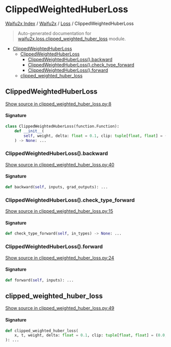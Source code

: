# ClippedWeightedHuberLoss

[Waifu2x Index](../../README.md#waifu2x-index) / [Waifu2x](../index.md#waifu2x) / [Loss](./index.md#loss) / ClippedWeightedHuberLoss

> Auto-generated documentation for [waifu2x.loss.clipped_weighted_huber_loss](../../../../waifu2x/loss/clipped_weighted_huber_loss.py) module.

- [ClippedWeightedHuberLoss](#clippedweightedhuberloss)
  - [ClippedWeightedHuberLoss](#clippedweightedhuberloss-1)
    - [ClippedWeightedHuberLoss().backward](#clippedweightedhuberloss()backward)
    - [ClippedWeightedHuberLoss().check_type_forward](#clippedweightedhuberloss()check_type_forward)
    - [ClippedWeightedHuberLoss().forward](#clippedweightedhuberloss()forward)
  - [clipped_weighted_huber_loss](#clipped_weighted_huber_loss)

## ClippedWeightedHuberLoss

[Show source in clipped_weighted_huber_loss.py:8](../../../../waifu2x/loss/clipped_weighted_huber_loss.py#L8)

#### Signature

```python
class ClippedWeightedHuberLoss(function.Function):
    def __init__(
        self, weight, delta: float = 0.1, clip: tuple[float, float] = (0.0, 1.0)
    ) -> None: ...
```

### ClippedWeightedHuberLoss().backward

[Show source in clipped_weighted_huber_loss.py:40](../../../../waifu2x/loss/clipped_weighted_huber_loss.py#L40)

#### Signature

```python
def backward(self, inputs, grad_outputs): ...
```

### ClippedWeightedHuberLoss().check_type_forward

[Show source in clipped_weighted_huber_loss.py:15](../../../../waifu2x/loss/clipped_weighted_huber_loss.py#L15)

#### Signature

```python
def check_type_forward(self, in_types) -> None: ...
```

### ClippedWeightedHuberLoss().forward

[Show source in clipped_weighted_huber_loss.py:24](../../../../waifu2x/loss/clipped_weighted_huber_loss.py#L24)

#### Signature

```python
def forward(self, inputs): ...
```



## clipped_weighted_huber_loss

[Show source in clipped_weighted_huber_loss.py:49](../../../../waifu2x/loss/clipped_weighted_huber_loss.py#L49)

#### Signature

```python
def clipped_weighted_huber_loss(
    x, t, weight, delta: float = 0.1, clip: tuple[float, float] = (0.0, 1.0)
): ...
```